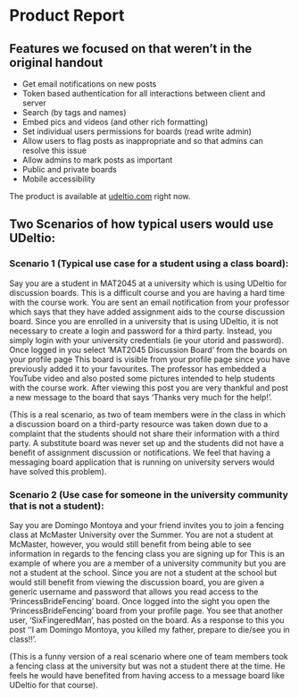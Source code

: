 # Product Report

## Features we focused on that weren’t in the original handout 
* Get email notifications on new posts
* Token based authentication for all interactions between client and server
* Search (by tags and names)
* Embed pics and videos (and other rich formatting)
* Set individual users permissions for boards (read write admin)
* Allow users to flag posts as inappropriate and so that admins can resolve this issue
* Allow admins to mark posts as important
* Public and private boards
* Mobile accessibility

The product is available at [udeltio.com](udeltio.com) right now.

## Two Scenarios of how typical users would use UDeltio:

### Scenario 1 (Typical use case for a student using a class board):

Say you are a student in MAT2045 at a university which is using UDeltio for discussion boards. This is a difficult course and you are having a hard time with the course work. You are sent an email notification from your professor which says that they have added assignment aids to the course discussion board. Since you are enrolled in a university that is using UDeltio, it is not necessary to create a login and password for a third party. Instead, you simply login with your university credentials (ie your utorid and password). Once logged in you select ‘MAT2045 Discussion Board’ from the boards on your profile page This board is visible from your profile page since you have previously added it to your favourites. The professor has embedded a YouTube video and also posted some pictures intended to help students with the course work. After viewing this post you are very thankful and post a new message to the board that says ‘Thanks very much for the help!’.

(This is a real scenario, as two of team members were in the class in which a discussion board on a third-party resource was taken down due to a complaint that the students should not share their information with a third party. A substitute board was never set up and the students did not have a benefit of assignment discussion or notifications. We feel that having a messaging board application that is running on university servers would have solved this problem). 

### Scenario 2 (Use case for someone in the university community that is not a student):

Say you are Domingo Montoya and your friend invites you to join a fencing class at McMaster University over the Summer. You are not a student at McMaster, however, you would still benefit from being able to see information in regards to the fencing class you are signing up for This is an example of where you are a member of a university community but you are not a student at the school. Since you are not a student at the school but would still benefit from viewing the discussion board, you are given a generic username and password that allows you read access to the ‘PrincessBrideFencing’ board. Once logged into the sight you open the ‘PrincessBrideFencing’ board from your profile page.  You see that another user, ‘SixFingeredMan’, has posted on the board. As a response to this you post ‘‘I am Domingo Montoya, you killed my father, prepare to die/see you in class!!’.

(This is a funny version of a real scenario where one of team members took a fencing class at the university but was not a student there at the time. He feels he would have benefited from having access to a message board like UDeltio for that course).


